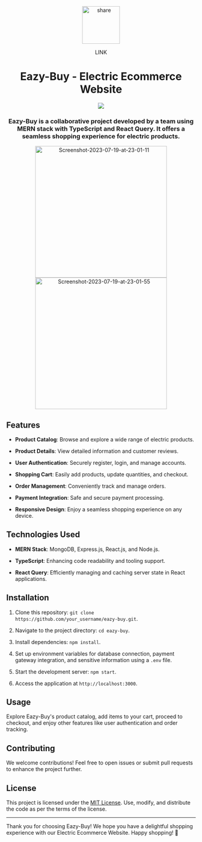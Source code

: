 
<div align="center">
<a  href="https://eazy-buy-now.netlify.app"><img width=100   src="https://i.ibb.co/xhwmxsb/share.png" alt="share" border="0"></a>
<p>LINK</p>
</div>
<div align="center">
<h1>Eazy-Buy - Electric Ecommerce Website</h1>
<img src="https://eazy-buy-now.netlify.app/icons/icon.png" />
<h3>Eazy-Buy is a collaborative project developed by a team using MERN stack with TypeScript and React Query. It offers a seamless shopping experience for electric products.</h3>
</div>

<div align="center" size="55px">
  <img width=350 src="https://i.ibb.co/SdD49d1/Screenshot-2023-07-19-at-23-01-11.png" alt="Screenshot-2023-07-19-at-23-01-11" border="0"> 
<img width=350 src="https://i.ibb.co/x5V1Z3g/Screenshot-2023-07-19-at-23-01-55.png" alt="Screenshot-2023-07-19-at-23-01-55" border="0"> 
</div>


## Features

- **Product Catalog**: Browse and explore a wide range of electric products.

- **Product Details**: View detailed information and customer reviews.

- **User Authentication**: Securely register, login, and manage accounts.

- **Shopping Cart**: Easily add products, update quantities, and checkout.

- **Order Management**: Conveniently track and manage orders.

- **Payment Integration**: Safe and secure payment processing.

- **Responsive Design**: Enjoy a seamless shopping experience on any device.

## Technologies Used

- **MERN Stack**: MongoDB, Express.js, React.js, and Node.js.

- **TypeScript**: Enhancing code readability and tooling support.

- **React Query**: Efficiently managing and caching server state in React applications.

## Installation

1. Clone this repository: `git clone https://github.com/your_username/eazy-buy.git`.

2. Navigate to the project directory: `cd eazy-buy`.

3. Install dependencies: `npm install`.

4. Set up environment variables for database connection, payment gateway integration, and sensitive information using a `.env` file.

5. Start the development server: `npm start`.

6. Access the application at `http://localhost:3000`.

## Usage

Explore Eazy-Buy's product catalog, add items to your cart, proceed to checkout, and enjoy other features like user authentication and order tracking.

## Contributing

We welcome contributions! Feel free to open issues or submit pull requests to enhance the project further.

## License

This project is licensed under the [MIT License](link_to_license). Use, modify, and distribute the code as per the terms of the license.

---

Thank you for choosing Eazy-Buy! We hope you have a delightful shopping experience with our Electric Ecommerce Website. Happy shopping! 🛒
